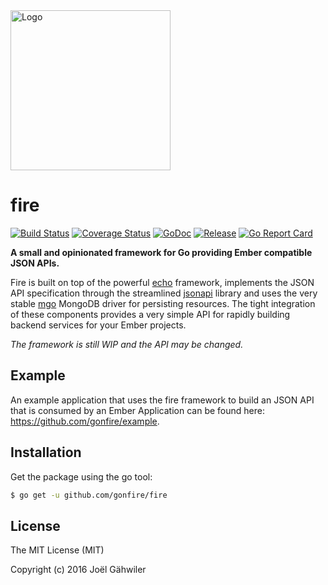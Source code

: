 <img src="http://joel-github-static.s3.amazonaws.com/gonfire/logo.png" alt="Logo" width="256"/>

# fire

[![Build Status](https://travis-ci.org/gonfire/fire.svg?branch=master)](https://travis-ci.org/gonfire/fire)
[![Coverage Status](https://coveralls.io/repos/github/gonfire/fire/badge.svg?branch=master)](https://coveralls.io/github/gonfire/fire?branch=master)
[![GoDoc](https://godoc.org/github.com/gonfire/fire?status.svg)](http://godoc.org/github.com/gonfire/fire)
[![Release](https://img.shields.io/github/release/gonfire/fire.svg)](https://github.com/gonfire/fire/releases)
[![Go Report Card](https://goreportcard.com/badge/github.com/gonfire/fire)](http://goreportcard.com/report/gonfire/fire)

**A small and opinionated framework for Go providing Ember compatible JSON APIs.**

Fire is built on top of the powerful [echo](https://github.com/labstack/echo) framework, implements the JSON API specification through the streamlined [jsonapi](https://github.com/gonfire/jsonai) library and uses the very stable [mgo](https://github.com/go-mgo/mgo) MongoDB driver for persisting resources. The tight integration of these components provides a very simple API for rapidly building backend services for your Ember projects.

_The framework is still WIP and the API may be changed._

## Example

An example application that uses the fire framework to build an JSON API that is consumed by an Ember Application can be found here: <https://github.com/gonfire/example>.

## Installation

Get the package using the go tool:

```bash
$ go get -u github.com/gonfire/fire
```

## License

The MIT License (MIT)

Copyright (c) 2016 Joël Gähwiler
